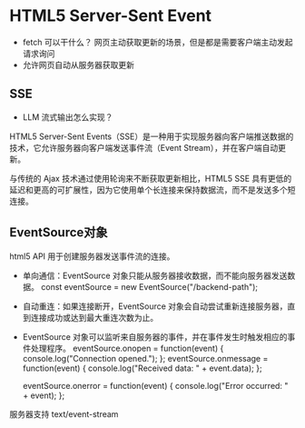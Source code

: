 # HTML5 Server-Sent Event

- fetch 可以干什么？
  网页主动获取更新的场景，但是都是需要客户端主动发起请求询问
- 允许网页自动从服务器获取更新

## SSE

- LLM 流式输出怎么实现？

HTML5 Server-Sent Events（SSE）是一种用于实现服务器向客户端推送数据的技术，它允许服务器向客户端发送事件流（Event Stream），并在客户端自动更新。

与传统的 Ajax 技术通过使用轮询来不断获取更新相比，HTML5 SSE 具有更低的延迟和更高的可扩展性，因为它使用单个长连接来保持数据流，而不是发送多个短连接。

## EventSource对象
html5 API
用于创建服务器发送事件流的连接。
- 单向通信：EventSource 对象只能从服务器接收数据，而不能向服务器发送数据。
  const eventSource = new EventSource("/backend-path");
- 自动重连：如果连接断开，EventSource 对象会自动尝试重新连接服务器，直到连接成功或达到最大重连次数为止。
  
- EventSource 对象可以监听来自服务器的事件，并在事件发生时触发相应的事件处理程序。
  eventSource.onopen = function(event) {
    console.log("Connection opened.");
  };
  eventSource.onmessage = function(event) {
    console.log("Received data: " + event.data);
  };

  eventSource.onerror = function(event) {
  console.log("Error occurred: " + event);
};

服务器支持 text/event-stream


